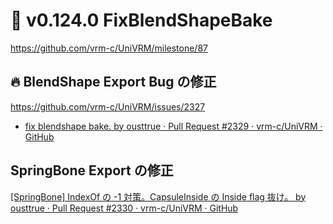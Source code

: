 # 🚧 v0.124.0 FixBlendShapeBake

https://github.com/vrm-c/UniVRM/milestone/87

## 🔥 BlendShape Export Bug の修正

https://github.com/vrm-c/UniVRM/issues/2327

- [fix blendshape bake. by ousttrue · Pull Request #2329 · vrm-c/UniVRM · GitHub](https://github.com/vrm-c/UniVRM/pull/2329)

## SpringBone Export の修正

[\[SpringBone\] IndexOf の -1 対策。CapsuleInside の Inside flag 抜け。 by ousttrue · Pull Request #2330 · vrm-c/UniVRM · GitHub](https://github.com/vrm-c/UniVRM/pull/2330)
